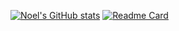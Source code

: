 [![Noel's GitHub stats](https://github-readme-stats.vercel.app/api?username=noelsj007)](https://github.com/noelsj007/github-readme-stats)
[![Readme Card](https://github-readme-stats.vercel.app/api/pin/?username=noelsj007&repo=kpass_project)](https://github.com/noelsj007/kpass_project)
